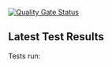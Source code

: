 [![Quality Gate Status](https://sonarcloud.io/api/project_badges/measure?project=nmolenaar_content&metric=alert_status)](https://sonarcloud.io/summary/new_code?id=nmolenaar_content)

## Latest Test Results
Tests run: 
